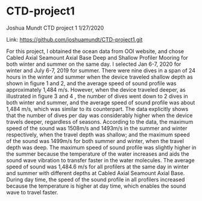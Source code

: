 # CTD-project1

Joshua Mundt
CTD project 1
1/27/2020

Link: https://github.com/joshuamundt/CTD-project1.git



For this project, I obtained the ocean data from OOI website, and chose Cabled Axial Seamount Axial Base Deep and Shallow Profiler Mooring for both winter and summer on the same day. I selected Jan 6-7, 2020 for winter and July 6-7, 2019 for summer. 
There were nine dives in a span of 24 hours in the winter and summer when the device traveled shallow depth as shown in figure 1 and 2, and the average speed of sound profile was approximately 1,484 m/s. However, when the device traveled deeper, as illustrated in figure 3 and 4 , the number of dives went down to 2 dives in both winter and summer, and the average speed of sound profile was about 1,484 m/s, which was similar to its counterpart.
The data explicitly shows that the number of dives per day was considerably higher when the device travels deeper, regardless of seasons. According to the data, the maximum speed of the sound was 1508m/s and 1493m/s in the summer and winter respectively, when the travel depth was shallow; and the maximum speed of the sound was 1499m/s for both summer and winter, when the travel depth was deep. The maximum speed of sound profile was slightly higher in the summer because the temperature of the water increases and aids the sound wave vibration to transfer faster in the water molecules.
The average speed of sound was 1,484.6 m/s for all profilers at the same day in winter and summer with different depths at Cabled Axial Seamount Axial Base. During day time, the speed of the sound profile in all profilers increased because the temperature is higher at day time, which enables the sound wave to travel faster.




